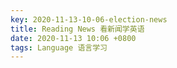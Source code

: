 ```yaml
---
key: 2020-11-13-10-06-election-news
title: Reading News 看新闻学英语
date: 2020-11-13 10:06 +0800
tags: Language 语言学习
---
```




<!--more-->
